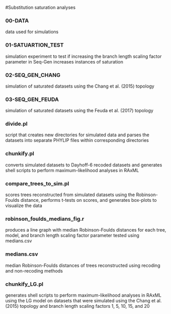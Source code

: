 #Substitution saturation analyses

### 00-DATA
data used for simulations

### 01-SATUARTION_TEST
simulation experiment to test if increasing the branch length scaling factor parameter in Seq-Gen increases instances of saturation

### 02-SEQ_GEN_CHANG
simulation of saturated datasets using the Chang et al. (2015) topology

### 03-SEQ_GEN_FEUDA
simulation of saturated datasets using the Feuda et al. (2017) topology

### divide.pl
script that creates new directories for simulated data and parses the datasets into separate PHYLIP files within corresponding directories

### chunkify.pl
converts simulated datasets to Dayhoff-6 recoded datasets and generates shell scripts to perform maximum-likelihood analyses in RAxML

### compare_trees_to_sim.pl
scores trees reconstructed from simulated datasets using the Robinson-Foulds distance, performs t-tests on scores, and generates box-plots to visualize the data

### robinson_foulds_medians_fig.r
produces a line graph with median Robinson-Foulds distances for each tree, model, and branch length scaling factor parameter tested using medians.csv

### medians.csv 
median Robinson-Foulds distances of trees reconstructed using recoding and non-recoding methods

### chunkify_LG.pl
generates shell scripts to perform maximum-likelihood analyses in RAxML using the LG model on datasets that were simulated using the Chang et al. (2015) topology and branch length scaling factors 1, 5, 10, 15, and 20
